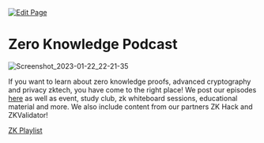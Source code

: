 <a href="https://github.com/henryquincy/zechub/edit/main/site/Zcash_Social_Media/Podcasts/The_ZK_Podcast.md" target="_blank">
  <img src="https://img.shields.io/badge/Edit-blue" alt="Edit Page"/>
</a>

# Zero Knowledge Podcast
![Screenshot_2023-01-22_22-21-35](https://user-images.githubusercontent.com/81990132/213977155-36efc11d-a1a5-46c3-b382-23993a8da4b4.png)

If you want to learn about zero knowledge proofs, advanced cryptography and privacy zktech, you have come to the right place! We post our episodes [here](https://zeroknowledge.fm/) as well as event, study club, zk whiteboard sessions, educational material and more. We also include content from our partners ZK Hack and ZKValidator!

[ZK Playlist](https://www.youtube.com/playlist?list=PLj80z0cJm8QEUVSlofe1Zd7wyaoZrixFM)

